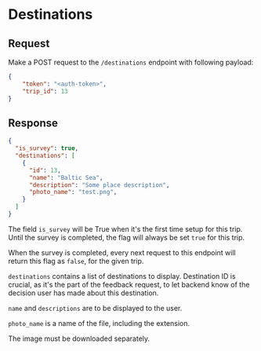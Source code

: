 # Destinations

## Request 

Make a POST request to the `/destinations` endpoint with following payload:

```json
{
    "token": "<auth-token>",
    "trip_id": 13
}
```

## Response

```json
{
  "is_survey": true,
  "destinations": [
    {
      "id": 13,
      "name": "Baltic Sea",
      "description": "Some place description",
      "photo_name": "test.png",
    }
  ]
}
```

The field `is_survey` will be True when it's the first time setup for this trip.
Until the survey is completed, the flag will always be set `true` for this trip.

When the survey is completed, every next request to this endpoint will return
this flag as `false`, for the given trip.

`destinations` contains a list of destinations to display. Destination ID is crucial, 
as it's the part of the feedback request, to let backend know of the decision user has made about this destination.

`name` and `descriptions` are to be displayed to the user.

`photo_name` is a name of the file, including the extension.

The image must be downloaded separately.
